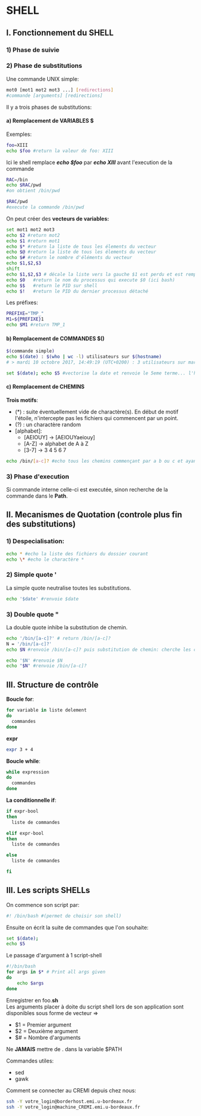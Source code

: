 # SHELL
## I. Fonctionnement du SHELL
### 1) Phase de suivie

### 2) Phase de substitutions
Une commande UNIX simple:

```bash
mot0 [mot1 mot2 mot3 ...] [redirections]
#commande [arguments] [redirections]
```
Il y a trois phases de substitutions:

#### a) Remplacement de VARIABLES $
Exemples:
```bash
foo=XIII
echo $foo #return la valeur de foo: XIII
```
Ici le shell remplace ***echo $foo*** par ***echo XIII*** avant l'execution de la commande

```bash
RAC=/bin
echo $RAC/pwd
#on obtient /bin/pwd

$RAC/pwd
#execute la commande /bin/pwd
```

On peut créer des **vecteurs de variables:**

```bash
set mot1 mot2 mot3
echo $2 #return mot2
echo $1 #return mot1
echo $* #return la liste de tous les élements du vecteur
echo $@ #return la liste de tous les élements du vecteur
echo $# #return le nombre d'éléments du vecteur
echo $1,$2,$3
shift
echo $1,$2,$3 # décale la liste vers la gauche $1 est perdu et est remplacé par $2
echo $0   #return le nom du processus qui execute $0 (ici bash)
echo $$   #return le PID sur shell
echo $!   #return le PID du dernier processus détaché
```
Les préfixes:
```bash
PREFIXE="TMP_"
M1=${PREFIXE}1
echo $M1 #return TMP_1
```

#### b) Remplacement de COMMANDES $()
```bash
$(commande simple)
echo $(date) : $(who | wc -l) utilisateurs sur $(hostname)
# > mardi 10 octobre 2017, 14:49:19 (UTC+0200) : 3 utilisateurs sur marquet

set $(date); echo $5 #vectorise la date et renvoie le 5eme terme... l'heure
```

#### c) Remplacement de CHEMINS

**Trois motifs**:
  - (*) : suite éventuellement vide de charactère(s). En début de motif l'étoile, n'intercepte pas les fichiers qui commencent par un point.
  - (?) : un charactère random
  - [alphabet]:
    - [AEIOUY] → [AEIOUYaeiouy]
    - [A-Z] → alphabet de A à Z
    - [3-7] → 3 4 5 6 7

```bash
echo /bin/[a-c]? #echo tous les chemins commençant par a b ou c et ayant un seul charactère après.
```


### 3) Phase d'execution
Si commande interne celle-ci est executée, sinon recherche de la commande dans le **Path**.

## II. Mecanismes de Quotation (controle plus fin des substitutions)

### 1) Despecialisation:
```bash
echo * #echo la liste des fichiers du dossier courant
echo \* #echo le charactère *
```
### 2) Simple quote \'

La simple quote neutralise toutes les substitutions.

```bash
echo '$date' #renvoie $date
```

### 3) Double quote \"

La double quote inhibe la substitution de chemin.

```bash
echo '/bin/[a-c]?' # return /bin/[a-c]?
N = '/bin/[a-c]?'
echo $N #renvoie /bin/[a-c]? puis substitution de chemin: cherche les chemins et echo toute la liste.

echo '$N' #renvoie $N
echo "$N" #renvoie /bin/[a-c]?
```

## III. Structure de contrôle

**Boucle for**:

```bash
for variable in liste delement
do
  commandes
done
```
**expr**

```bash
expr 3 + 4
```

**Boucle while**:

```bash
while expression
do
  commandes
done
```
**La conditionnelle if**:

```bash
if expr-bool
then
  liste de commandes

elif expr-bool
then
  liste de commandes

else
  liste de commandes

fi
```

## III. Les scripts SHELLs

On commence son script par:
```bash
#! /bin/bash #(permet de choisir son shell)
```
Ensuite on écrit la suite de commandes que l'on souhaite:

```bash
set $(date);
echo $5
```

Le passage d'argument à 1 script-shell

```bash
#!/bin/bash
for args in $* # Print all args given
do
    echo $args
done
```
Enregistrer en foo.**sh**  
Les arguments placer à doite du script shell lors de son application sont disponibles sous forme de vecteur => 
- $1 = Premier argument
- $2 = Deuxième argument
- $# = Nombre d'arguments

Ne **JAMAIS** mettre de . dans la variable $PATH

Commandes utiles:
- sed
- gawk

Comment se connecter au CREMI depuis chez nous:
```bash
ssh -Y votre_login@borderhost.emi.u-bordeaux.fr
ssh -Y votre_login@machine_CREMI.emi.u-bordeaux.fr
```